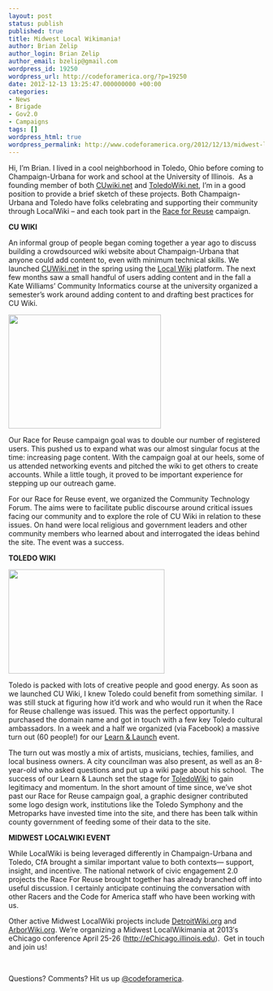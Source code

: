 ```yaml
---
layout: post
status: publish
published: true
title: Midwest Local Wikimania!
author: Brian Zelip
author_login: Brian Zelip
author_email: bzelip@gmail.com
wordpress_id: 19250
wordpress_url: http://codeforamerica.org/?p=19250
date: 2012-12-13 13:25:47.000000000 +00:00
categories:
- News
- Brigade
- Gov2.0
- Campaigns
tags: []
wordpress_html: true
wordpress_permalink: http://www.codeforamerica.org/2012/12/13/midwest-local-wikimania/
---
```


<p>Hi, I’m Brian. I lived in a cool neighborhood in Toledo, Ohio before coming to Champaign-Urbana for work and school at the University of Illinois.  As a founding member of both <a href="http://cuwiki.net/">CUwiki.net</a> and <a href="http://toledowiki.net/">ToledoWiki.net</a>, I’m in a good position to provide a brief sketch of these projects. Both Champaign-Urbana and Toledo have folks celebrating and supporting their community through LocalWiki – and each took part in the <a href="http://brigade.codeforamerica.org/pages/race-for-reuse">Race for Reuse</a> campaign.</p>
<p><strong>CU WIKI</strong></p>
<p><strong></strong>An informal group of people began coming together a year ago to discuss building a crowdsourced wiki website about Champaign-Urbana that anyone could add content to, even with minimum technical skills. We launched <a href="http://cuwiki.net/">CUWiki.net</a> in the spring using the <a href="http://localwiki.org/" target="_blank">Local Wiki</a> platform. The next few months saw a small handful of users adding content and in the fall a Kate Williams’ Community Informatics course at the university organized a semester’s work around adding content to and drafting best practices for CU Wiki.</p>
<p><img alt="" class="alignright" height="224" src="http://codeforamerica.org/wp-content/uploads/2012/12/acc6dc5477dbd78b80d17e257c6a56021-300x224.jpg" width="300"/></p>
<p>Our Race for Reuse campaign goal was to double our number of registered users. This pushed us to expand what was our almost singular focus at the time: increasing page content. With the campaign goal at our heels, some of us attended networking events and pitched the wiki to get others to create accounts. While a little tough, it proved to be important experience for stepping up our outreach game.</p>
<p>For our Race for Reuse event, we organized the Community Technology Forum. The aims were to facilitate public discourse around critical issues facing our community and to explore the role of CU Wiki in relation to these issues. On hand were local religious and government leaders and other community members who learned about and interrogated the ideas behind the site. The event was a success.</p>
<p><strong>TOLEDO WIKI</strong></p>
<p><img alt="" class="alignleft" height="205" src="http://codeforamerica.org/wp-content/uploads/2012/12/4cec4f1cd6355f823b8b964d33e28097.jpeg" width="307"/></p>
<p>Toledo is packed with lots of creative people and good energy. As soon as we launched CU Wiki, I knew Toledo could benefit from something similar.  I was still stuck at figuring how it’d work and who would run it when the Race for Reuse challenge was issued. This was the perfect opportunity. I purchased the domain name and got in touch with a few key Toledo cultural ambassadors. In a week and a half we organized (via Facebook) a massive turn out (60 people!) for our <a href="http://toledowiki.net/Learn_%26_Launch" target="_blank">Learn &amp; Launch</a> event.</p>
<p>The turn out was mostly a mix of artists, musicians, techies, families, and local business owners. A city councilman was also present, as well as an 8-year-old who asked questions and put up a wiki page about his school.  The success of our Learn &amp; Launch set the stage for <a href="http://toledowiki.net/" target="_blank">ToledoWiki</a> to gain legitimacy and momentum. In the short amount of time since, we’ve shot past our Race for Reuse campaign goal, a graphic designer contributed some logo design work, institutions like the Toledo Symphony and the Metroparks have invested time into the site, and there has been talk within county government of feeding some of their data to the site.</p>
<p><strong>MIDWEST LOCALWIKI EVENT</strong></p>
<p>While LocalWiki is being leveraged differently in Champaign-Urbana and Toledo, CfA brought a similar important value to both contexts— support, insight, and incentive. The national network of civic engagement 2.0 projects the Race For Reuse brought together has already branched off into useful discussion. I certainly anticipate continuing the conversation with other Racers and the Code for America staff who have been working with us.</p>
<p>Other active Midwest LocalWiki projects include <a href="http://detroitwiki.org/" target="_blank">DetroitWiki.org</a> and <a href="http://arborwiki.org/" target="_blank">ArborWiki.org</a>. We’re organizing a Midwest LocalWikimania at 2013′s eChicago conference April 25-26 (<a href="http://echicago.illinois.edu/">http://eChicago.illinois.edu</a>).  Get in touch and join us!</p>
<p> </p>
<p>Questions? Comments? Hit us up <a href="http://twitter.com/codeforamerica" target="_blank">@codeforamerica</a>.</p>
